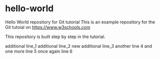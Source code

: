 # hello-world
Hello World repository for Git tutorial
This is an example repository for the Git tutoial on https://www.w3schools.com

This repository is built step by step in the tutorial.

additional line_1
additional line_2
new additional line_3
another line 4
and one more line 5
once again line 6

